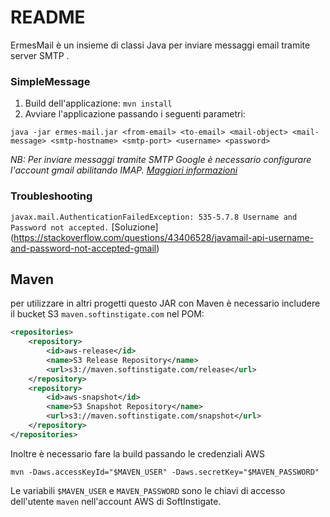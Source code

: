 # README

ErmesMail è un insieme di classi Java per inviare messaggi email tramite server SMTP .

### SimpleMessage

1. Build dell'applicazione: `mvn install`
2. Avviare l'applicazione passando i seguenti parametri:

`java -jar ermes-mail.jar <from-email> <to-email> <mail-object> <mail-message> <smtp-hostname> <smtp-port> <username> <password>`


*NB: Per inviare messaggi tramite SMTP Google è necessario configurare l'account gmail abilitando IMAP. [Maggiori informazioni](https://support.google.com/mail/answer/7126229)*

### Troubleshooting

`javax.mail.AuthenticationFailedException: 535-5.7.8 Username and Password not accepted.` [Soluzione] (https://stackoverflow.com/questions/43406528/javamail-api-username-and-password-not-accepted-gmail)

## Maven

per utilizzare in altri progetti questo JAR con Maven è necessario includere il bucket S3 `maven.softinstigate.com` nel POM:

```xml
<repositories>
    <repository>
        <id>aws-release</id>
        <name>S3 Release Repository</name>
        <url>s3://maven.softinstigate.com/release</url>
    </repository>
    <repository>
        <id>aws-snapshot</id>
        <name>S3 Snapshot Repository</name>
        <url>s3://maven.softinstigate.com/snapshot</url>
    </repository>
</repositories>
```

Inoltre è necessario fare la build passando le credenziali AWS

```shell
mvn -Daws.accessKeyId="$MAVEN_USER" -Daws.secretKey="$MAVEN_PASSWORD"
```

Le variabili `$MAVEN_USER` e `MAVEN_PASSWORD` sono le chiavi di accesso dell'utente `maven` nell'account AWS di SoftInstigate.
